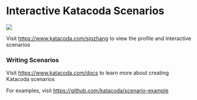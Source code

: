 # Interactive Katacoda Scenarios

[![](http://shields.katacoda.com/katacoda/sjqzhang/count.svg)](https://www.katacoda.com/sjqzhang "Get your profile on Katacoda.com")

Visit https://www.katacoda.com/sjqzhang to view the profile and interactive scenarios

### Writing Scenarios
Visit https://www.katacoda.com/docs to learn more about creating Katacoda scenarios

For examples, visit https://github.com/katacoda/scenario-example
